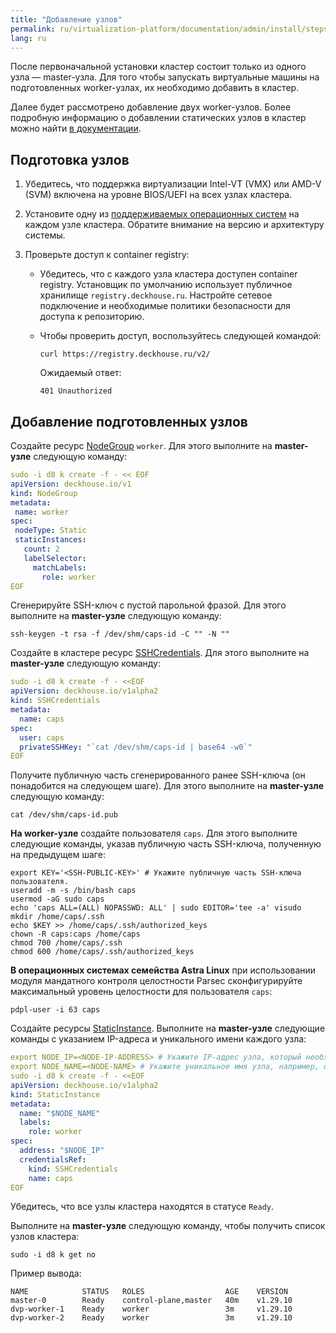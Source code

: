 ```yaml
---
title: "Добавление узлов"
permalink: ru/virtualization-platform/documentation/admin/install/steps/nodes.html
lang: ru
---
```


После первоначальной установки кластер состоит только из одного узла — master-узла. Для того чтобы запускать виртуальные машины на подготовленных worker-узлах, их необходимо добавить в кластер.

Далее будет рассмотрено добавление двух worker-узлов. Более подробную информацию о добавлении статических узлов в кластер можно найти [в документации](../../platform-management/node-management/adding-node.html).

## Подготовка узлов

1. Убедитесь, что поддержка виртуализации Intel-VT (VMX) или AMD-V (SVM) включена на уровне BIOS/UEFI на всех узлах кластера.

1. Установите одну из [поддерживаемых операционных систем](../requirements.html#поддерживаемые-ос-для-узлов-платформы) на каждом узле кластера. Обратите внимание на версию и архитектуру системы.

1. Проверьте доступ к container registry:
   - Убедитесь, что с каждого узла кластера доступен container registry. Установщик по умолчанию использует публичное хранилище `registry.deckhouse.ru`. Настройте сетевое подключение и необходимые политики безопасности для доступа к репозиторию.
   - Чтобы проверить доступ, воспользуйтесь следующей командой:

     ```shell
     curl https://registry.deckhouse.ru/v2/
     ```

     Ожидаемый ответ:

     ```console
     401 Unauthorized
     ```

## Добавление подготовленных узлов

Создайте ресурс [NodeGroup](/products/virtualization-platform/reference/cr/nodegroup.html) `worker`. Для этого выполните на **master-узле** следующую команду:

```yaml
sudo -i d8 k create -f - << EOF
apiVersion: deckhouse.io/v1
kind: NodeGroup
metadata:
 name: worker
spec:
 nodeType: Static
 staticInstances:
   count: 2
   labelSelector:
     matchLabels:
       role: worker
EOF
```

Сгенерируйте SSH-ключ с пустой парольной фразой. Для этого выполните на **master-узле** следующую команду:

```shell
ssh-keygen -t rsa -f /dev/shm/caps-id -C "" -N ""
```

Создайте в кластере ресурс [SSHCredentials](/products/virtualization-platform/reference/cr/sshcredentials.html). Для этого выполните на **master-узле** следующую команду:

```yaml
sudo -i d8 k create -f - <<EOF
apiVersion: deckhouse.io/v1alpha2
kind: SSHCredentials
metadata:
  name: caps
spec:
  user: caps
  privateSSHKey: "`cat /dev/shm/caps-id | base64 -w0`"
EOF
```

Получите публичную часть сгенерированного ранее SSH-ключа (он понадобится на следующем шаге). Для этого выполните на **master-узле** следующую команду:

```shell
cat /dev/shm/caps-id.pub
```

**На worker-узле** создайте пользователя `caps`. Для этого выполните следующие команды, указав публичную часть SSH-ключа, полученную на предыдущем шаге:

```shell
export KEY='<SSH-PUBLIC-KEY>' # Укажите публичную часть SSH-ключа пользователя.
useradd -m -s /bin/bash caps
usermod -aG sudo caps
echo 'caps ALL=(ALL) NOPASSWD: ALL' | sudo EDITOR='tee -a' visudo
mkdir /home/caps/.ssh
echo $KEY >> /home/caps/.ssh/authorized_keys
chown -R caps:caps /home/caps
chmod 700 /home/caps/.ssh
chmod 600 /home/caps/.ssh/authorized_keys
```

**В операционных системах семейства Astra Linux** при использовании модуля мандатного контроля целостности Parsec сконфигурируйте максимальный уровень целостности для пользователя `caps`:

```shell
pdpl-user -i 63 caps
```

Создайте ресурcы [StaticInstance](/products/virtualization-platform/reference/cr/staticinstance.html).
Выполните на **master-узле** следующие команды с указанием IP-адреса и уникального имени каждого узла:

```yaml
export NODE_IP=<NODE-IP-ADDRESS> # Укажите IP-адрес узла, который необходимо подключить к кластеру.
export NODE_NAME=<NODE-NAME> # Укажите уникальное имя узла, например, dvp-worker-1.
sudo -i d8 k create -f - <<EOF
apiVersion: deckhouse.io/v1alpha2
kind: StaticInstance
metadata:
  name: "$NODE_NAME"
  labels:
    role: worker
spec:
  address: "$NODE_IP"
  credentialsRef:
    kind: SSHCredentials
    name: caps
EOF
```

Убедитесь, что все узлы кластера находятся в статусе `Ready`.

Выполните на **master-узле** следующую команду, чтобы получить список узлов кластера:

```shell
sudo -i d8 k get no
```

Пример вывода:

```console
NAME            STATUS   ROLES                  AGE    VERSION
master-0        Ready    control-plane,master   40m    v1.29.10
dvp-worker-1    Ready    worker                 3m     v1.29.10
dvp-worker-2    Ready    worker                 3m     v1.29.10
```
